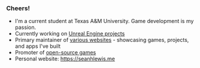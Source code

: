 ### Cheers!

- I'm a current student at Texas A&M University. Game development is my passion.
- Currently working on [Unreal Engine projects]()
- Primary maintainer of [various websites]() - showcasing games, projects, and apps I've built
- Promoter of [open-source games]()
- Personal website: https://seanhlewis.me

